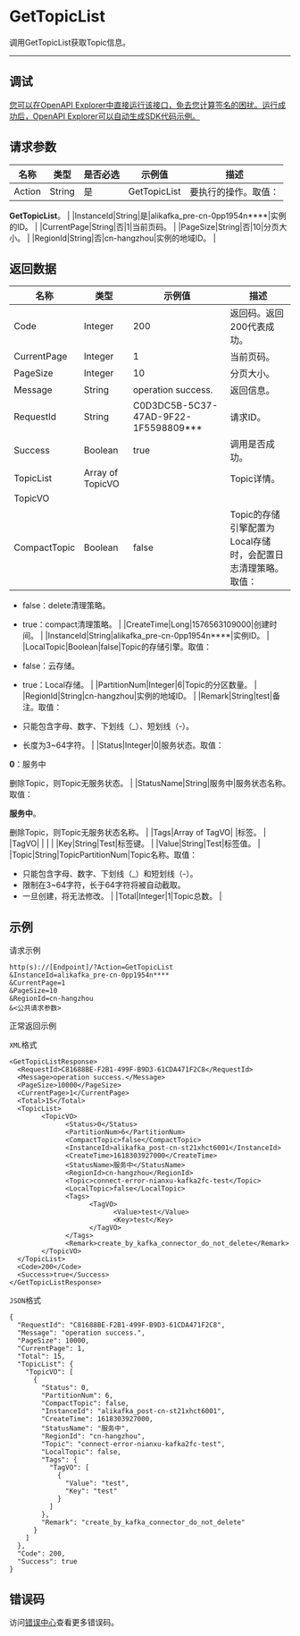 # GetTopicList

调用GetTopicList获取Topic信息。

****

## 调试

[您可以在OpenAPI Explorer中直接运行该接口，免去您计算签名的困扰。运行成功后，OpenAPI Explorer可以自动生成SDK代码示例。](https://api.aliyun.com/#product=alikafka&api=GetTopicList&type=RPC&version=2019-09-16)

## 请求参数

|名称|类型|是否必选|示例值|描述|
|--|--|----|---|--|
|Action|String|是|GetTopicList|要执行的操作。取值：

 **GetTopicList**。 |
|InstanceId|String|是|alikafka\_pre-cn-0pp1954n\*\*\*\*|实例的ID。 |
|CurrentPage|String|否|1|当前页码。 |
|PageSize|String|否|10|分页大小。 |
|RegionId|String|否|cn-hangzhou|实例的地域ID。 |

## 返回数据

|名称|类型|示例值|描述|
|--|--|---|--|
|Code|Integer|200|返回码。返回200代表成功。 |
|CurrentPage|Integer|1|当前页码。 |
|PageSize|Integer|10|分页大小。 |
|Message|String|operation success.|返回信息。 |
|RequestId|String|C0D3DC5B-5C37-47AD-9F22-1F5598809\*\*\*|请求ID。 |
|Success|Boolean|true|调用是否成功。 |
|TopicList|Array of TopicVO| |Topic详情。 |
|TopicVO| | | |
|CompactTopic|Boolean|false|Topic的存储引擎配置为Local存储时，会配置日志清理策略。取值：

 -   false：delete清理策略。
-   true：compact清理策略。 |
|CreateTime|Long|1576563109000|创建时间。 |
|InstanceId|String|alikafka\_pre-cn-0pp1954n\*\*\*\*|实例ID。 |
|LocalTopic|Boolean|false|Topic的存储引擎。取值：

 -   false：云存储。
-   true：Local存储。 |
|PartitionNum|Integer|6|Topic的分区数量。 |
|RegionId|String|cn-hangzhou|实例的地域ID。 |
|Remark|String|test|备注。取值：

 -   只能包含字母、数字、下划线（\_）、短划线（-）。
-   长度为3~64字符。 |
|Status|Integer|0|服务状态。取值：

 **0**：服务中

 删除Topic，则Topic无服务状态。 |
|StatusName|String|服务中|服务状态名称。取值：

 **服务中**。

 删除Topic，则Topic无服务状态名称。 |
|Tags|Array of TagVO| |标签。 |
|TagVO| | | |
|Key|String|Test|标签键。 |
|Value|String|Test|标签值。 |
|Topic|String|TopicPartitionNum|Topic名称。取值：

 -   只能包含字母、数字、下划线（\_）和短划线（-）。
-   限制在3~64字符，长于64字符将被自动截取。
-   一旦创建，将无法修改。 |
|Total|Integer|1|Topic总数。 |

## 示例

请求示例

```
http(s)://[Endpoint]/?Action=GetTopicList
&InstanceId=alikafka_pre-cn-0pp1954n****
&CurrentPage=1
&PageSize=10
&RegionId=cn-hangzhou
&<公共请求参数>
```

正常返回示例

`XML`格式

```
<GetTopicListResponse>
  <RequestId>C81688BE-F2B1-499F-B9D3-61CDA471F2C8</RequestId>
  <Message>operation success.</Message>
  <PageSize>10000</PageSize>
  <CurrentPage>1</CurrentPage>
  <Total>15</Total>
  <TopicList>
        <TopicVO>
              <Status>0</Status>
              <PartitionNum>6</PartitionNum>
              <CompactTopic>false</CompactTopic>
              <InstanceId>alikafka_post-cn-st21xhct6001</InstanceId>
              <CreateTime>1618303927000</CreateTime>
              <StatusName>服务中</StatusName>
              <RegionId>cn-hangzhou</RegionId>
              <Topic>connect-error-nianxu-kafka2fc-test</Topic>
              <LocalTopic>false</LocalTopic>
              <Tags>
                    <TagVO>
                          <Value>test</Value>
                          <Key>test</Key>
                    </TagVO>
              </Tags>
              <Remark>create_by_kafka_connector_do_not_delete</Remark>
        </TopicVO>
  </TopicList>
  <Code>200</Code>
  <Success>true</Success>
</GetTopicListResponse>
```

`JSON`格式

```
{
  "RequestId": "C81688BE-F2B1-499F-B9D3-61CDA471F2C8",
  "Message": "operation success.",
  "PageSize": 10000,
  "CurrentPage": 1,
  "Total": 15,
  "TopicList": {
    "TopicVO": [
      {
        "Status": 0,
        "PartitionNum": 6,
        "CompactTopic": false,
        "InstanceId": "alikafka_post-cn-st21xhct6001",
        "CreateTime": 1618303927000,
        "StatusName": "服务中",
        "RegionId": "cn-hangzhou",
        "Topic": "connect-error-nianxu-kafka2fc-test",
        "LocalTopic": false,
        "Tags": {
          "TagVO": [
            {
              "Value": "test",
              "Key": "test"
            }
          ]
        },
        "Remark": "create_by_kafka_connector_do_not_delete"
      }
    ]
  },
  "Code": 200,
  "Success": true
}
```

## 错误码

访问[错误中心](https://error-center.alibabacloud.com/status/product/alikafka)查看更多错误码。

